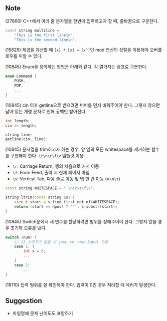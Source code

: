 ## Note
(27866)
C++에서 여러 줄 문자열을 한번에 입력하고자 할 때, 줄바꿈으로 구분한다.
```cpp
const string multiline = 
    "This is the first line\n"
    "This is the second line\n";
```

(15829) 제곱을 계산할 때 `[x] * [x] = [x^]`인 mod 연산의 성질을 이용해야 오버플로우를 피할 수 있다.

(10845) Enum을 정의하는 방법은 아래와 같다. 각 열거자는 쉼표로 구분한다.
```cpp
enum Command {
    PUSH,
    POP,
    ...
}
```

(10845) cin 이후 getline으로 받으려면 버퍼를 먼저 비워주어야 한다. 그렇지 않으면 남아 있는 개행 문자로 인해 공백만 받아진다.
```cpp
int length;
cin >> length;

string line;
getline(cin, line);
```

(10845) 문자열을 trim하고자 하는 경우, 양 옆의 모든 whitespace를 제거하는 함수를 구현해야 한다. `\t\n\r\f\v` 템플릿 이용.
- `\r`: Carriage Return, 행의 처음으로 커서 이동
- `\f`: Form Feed, 출력 시 현재 페이지 마침
- `\v`: Vertical Tab, 다음 줄로 이동 및 탭 한 칸 이동 (=`\n\t`)
```cpp
const string WHITESPACE = " \n\r\t\f\v";

string ltrim(const string &s) {
    size_t start = s.find_first_not_of(WHITESPACE);
    return (start == npos) ? "" : s.substr(start);
}
```
(10845) Switch문에서 새 변수를 할당하려면 범위를 정해주어야 한다. 그렇지 않을 경우 초기화 오류를 낸다.
```cpp
switch (num) {
    // {} 스코프가 없을 시 jump to case label 오류
    case 1: { 
        int x = 0;
        ...
    }
    case 2:
        ...
}
```

(18110) 입력 범위를 잘 확인해야 한다. 입력이 0인 경우 처리할 때 에러가 발생한다.
## Suggestion
- 파일명에 문제 난이도도 포함하기